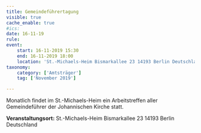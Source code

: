 ```yaml
---
title: Gemeindeführertagung
visible: true
cache_enable: true
#ics: 
date: 16-11-19
rule: 
event:
	start: 16-11-2019 15:30
	end: 16-11-2019 18:00
	location: 'St.-Michaels-Heim Bismarkallee 23 14193 Berlin Deutschland'
taxonomy:
	category: ['Amtsträger']
	tag: ['November 2019']

---
```

Monatlich findet im St.-Michaels-Heim ein Arbeitstreffen aller Gemeindeführer der Johannischen Kirche statt.



**Veranstaltungsort:** St.-Michaels-Heim
Bismarkallee 23
14193 Berlin
Deutschland

